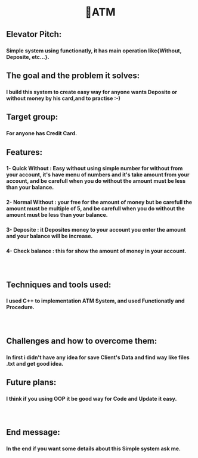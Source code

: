 <h1 align="center">🏧ATM</h1>

###

<h2 align="left">Elevator Pitch:</h2>

###

<h4 align="left">Simple system using functionatly, it has main operation like{Without, Deposite, etc...}.</h4>

###

<h2 align="left">The goal and the problem it solves:</h2>

###

<h4 align="left">I build this system to create easy way for anyone wants Deposite or without money by his card,and to practise :-)</h4>

###

<h2 align="left">Target group:</h2>

###

<h4 align="left">For anyone has Credit Card.</h4>

###

<h2 align="left">Features:</h2>

###

<h4 align="left">1- Quick Without : Easy without using simple number for without from your account, it's have menu of numbers and it's take amount from your account, and be carefull when you do without the amount must be less than your balance.</h4>

###

<h4 align="left">2- Normal Without : your free for the amount of money but be carefull the amount must be multiple of 5, and be carefull when you do without the amount must be less than your balance.</h4>

###

<h4 align="left">3- Deposite : it Deposites money to your account you enter the amount and your balance will be increase.</h4>

###

<h4 align="left">4- Check balance : this for show the amount of money in your account.</h4>

###

<br clear="both">

<h2 align="left">Techniques and tools used:</h2>

###

<h4 align="left">I used C++ to implementation ATM System, and used Functionatly and Procedure.</h4>

###

<br clear="both">

<h2 align="left">Challenges and how to overcome them:</h2>

###

<h4 align="left">In first i didn't have any idea for save Client's Data and find way like files .txt and get good idea.</h4>

###

<h2 align="left">Future plans:</h2>

###

<h4 align="left">I think if you using OOP it be good way for Code and Update it easy.</h4>

###

<br clear="both">

<h2 align="left">End message:</h2>

###

<h4 align="left">In the end if you want some details about this Simple system ask me.</h4>

###
